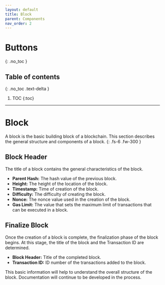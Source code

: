 ```yaml
---
layout: default
title: Block
parent: Components
nav_order: 2
---
```


# Buttons
{: .no_toc }

## Table of contents
{: .no_toc .text-delta }

1. TOC
{:toc}

---

# Block
A block is the basic building block of a blockchain. This section describes the general structure and components of a block.
{: .fs-6 .fw-300 }

## Block Header
The title of a block contains the general characteristics of the block.

- **Parent Hash:** The hash value of the previous block.
- **Height:** The height of the location of the block.
- **Timestamp:** Time of creation of the block.
- **Difficulty:** The difficulty of creating the block.
- **Nonce:** The nonce value used in the creation of the block.
- **Gas Limit:** The value that sets the maximum limit of transactions that can be executed in a block.

## Finalize Block
Once the creation of a block is complete, the finalization phase of the block begins. At this stage, the title of the block and the Transaction ID are determined.

- **Block Header:** Title of the completed block.
- **Transaction ID:** ID number of the transactions added to the block.

This basic information will help to understand the overall structure of the block. Documentation will continue to be developed in the process.
